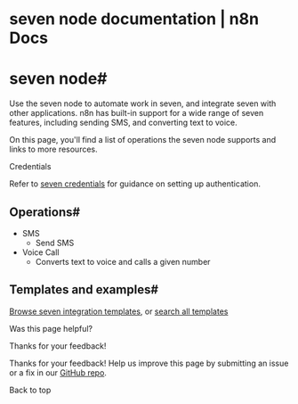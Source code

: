 # seven node documentation | n8n Docs

[ ](https://github.com/n8n-io/n8n-docs/edit/main/docs/integrations/builtin/app-nodes/n8n-nodes-base.sms77.md "Edit this page")

# seven node#

Use the seven node to automate work in seven, and integrate seven with other applications. n8n has built-in support for a wide range of seven features, including sending SMS, and converting text to voice. 

On this page, you'll find a list of operations the seven node supports and links to more resources.

Credentials

Refer to [seven credentials](../../credentials/sms77/) for guidance on setting up authentication. 

## Operations#

  * SMS
    * Send SMS
  * Voice Call
    * Converts text to voice and calls a given number

## Templates and examples#

[Browse seven integration templates](https://n8n.io/integrations/sms77/), or [search all templates](https://n8n.io/workflows/)

Was this page helpful? 

Thanks for your feedback! 

Thanks for your feedback! Help us improve this page by submitting an issue or a fix in our [GitHub repo](https://github.com/n8n-io/n8n-docs). 

Back to top